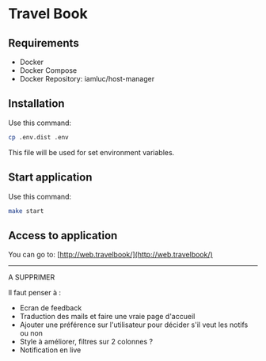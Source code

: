 # Travel Book

## Requirements 

* Docker
* Docker Compose
* Docker Repository: iamluc/host-manager

## Installation

Use this command:

```bash
cp .env.dist .env
```

This file will be used for set environment variables.


## Start application

Use this command:

```bash
make start
```

## Access to application

You can go to: [http://web.travelbook/](http://web.travelbook/)


-----------------------------
A SUPPRIMER

Il faut penser à :
- Ecran de feedback
- Traduction des mails et faire une vraie page d'accueil
- Ajouter une préférence sur l'utilisateur pour décider s'il veut les notifs ou non
- Style à améliorer, filtres sur 2 colonnes ?
- Notification en live
